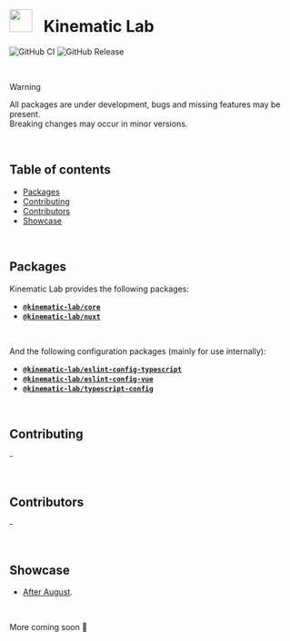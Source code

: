 <br />

# <img src="https://user-images.githubusercontent.com/44546482/233735340-0553ed3d-0821-44bd-9fee-b08b1924c357.svg" height="40" />&nbsp;&nbsp;&nbsp;Kinematic Lab <!-- omit in toc -->

![GitHub CI](https://github.com/kinematic-lab/kinematic-lab/actions/workflows/ci.yml/badge.svg)
![GitHub Release](https://github.com/kinematic-lab/kinematic-lab/actions/workflows/release.yml/badge.svg)

<br />

> [!WARNING]  
> All packages are under development, bugs and missing features may be present.<br />
> Breaking changes may occur in minor versions.

<br />

## Table of contents <!-- omit in toc -->

-   [Packages](#packages)
-   [Contributing](#contributing)
-   [Contributors](#contributors)
-   [Showcase](#showcase)

<br />

## Packages

Kinematic Lab provides the following packages:

-   [**`@kinematic-lab/core`**](/packages/core/)
-   [**`@kinematic-lab/nuxt`**](/packages/nuxt/)

<br />

And the following configuration packages (mainly for use internally): 

-   [**`@kinematic-lab/eslint-config-typescript`**](/packages/eslint-config-typescript/)
-   [**`@kinematic-lab/eslint-config-vue`**](/packages/eslint-config-vue/)
-   [**`@kinematic-lab/typescript-config`**](/packages/typescript-config/)

<br />

## Contributing

\-

<br />

## Contributors

\-

<br />

## Showcase

-   [After August](https://afteraugust.org/).

<br />

More coming soon 👀

